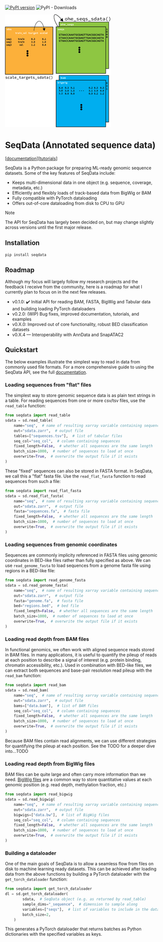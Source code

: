 [![PyPI version](https://badge.fury.io/py/seqexplainer.svg)](https://badge.fury.io/py/seqdata)
![PyPI - Downloads](https://img.shields.io/pypi/dm/seqdata)

<img src="docs/_static/seqdata_xr.png" alt="seqdata xr" width=350>

# SeqData (Annotated sequence data)

[[documentation](https://seqdata.readthedocs.io/en/latest/)][[tutorials]()]

SeqData is a Python package for preparing ML-ready genomic sequence datasets. Some of the key features of SeqData include:

- Keeps multi-dimensional data in one object (e.g. sequence, coverage, metadata, etc.)
- Efficiently and flexibly loads of track-based data from BigWig or BAM
- Fully compatible with PyTorch dataloading
- Offers out-of-core dataloading from disk to CPU to GPU

> [!NOTE] 
> The API for SeqData has largely been decided on, but may change slightly across versions until the first major release.

## Installation

`pip install seqdata`

## Roadmap

Although my focus will largely follow my research projects and the feedback I receive from the community, here is a roadmap for what I currently plan to focus on in the next few releases.

- v0.1.0: ✔️ Initial API for reading BAM, FASTA, BigWig and Tabular data and building loading PyTorch dataloaders
- v0.2.0: (WIP) Bug fixes, improved documentation, tutorials, and examples
- v0.X.0: Improved out of core functionality, robust BED classification datasets
- v0.X.4 — Interoperability with AnnData and SnapATAC2

## Quickstart
The below examples illustrate the simplest way to read in data from commonly used file formats. For a more comprehensive guide to using the SeqData API, see the full [documentation](https://seqdata.readthedocs.io/en/latest/).

### Loading sequences from "flat" files
The simplest way to store genomic sequence data is as plain text strings in a table. For reading sequences from one or more csv/tsv files, use the `read_table` function:

```python
from seqdata import read_table
sdata = sd.read_table(
    name="seq",  # name of resulting xarray variable containing sequences
    out="sdata.zarr",  # output file
    tables=["sequences.tsv"],  # list of tabular files
    seq_col="seq_col",  # column containing sequences
    fixed_length=False,  # whether all sequences are the same length
    batch_size=1000,  # number of sequences to load at once
    overwrite=True,  # overwrite the output file if it exists
)
```

These "fixed" sequences can also be stored in FASTA format. In SeqData, we call this a "flat" fasta file. Use the `read_flat_fasta` function to read sequences from such a file:

```python
from seqdata import read_flat_fasta
sdata = sd.read_flat_fasta(
    name="seq",  # name of resulting xarray variable containing sequences
    out="sdata.zarr",  # output file
    fasta="sequences.fa",  # fasta file
    fixed_length=False,  # whether all sequences are the same length
    batch_size=1000,  # number of sequences to load at once
    overwrite=True,  # overwrite the output file if it exists
)
```

### Loading sequences from genomic coordinates
Sequences are commonly implicity referenced in FASTA files using genomic coordinates in BED-like files rather than fully specified as above. We can use `read_genome_fasta` to load sequences from a genome fasta file using regions in a BED-like file:

```python
from seqdata import read_genome_fasta
sdata = sd.read_genome_fasta(
    name="seq",  # name of resulting xarray variable containing sequences
    out="sdata.zarr",  # output file
    fasta="genome.fa",  # fasta file
    bed="regions.bed",  # bed file
    fixed_length=False,  # whether all sequences are the same length
    batch_size=1000,  # number of sequences to load at once
    overwrite=True,  # overwrite the output file if it exists
)
```

### Loading read depth from BAM files
In functional genomics, we often work with aligned sequence reads stored in BAM files. In many applications, it is useful to quantify the pileup of reads at each position to describe a signal of interest (e.g. protein binding, chromatin accessibility, etc.). Used in combination with BED-like files, we can extract both sequences and base-pair resolution read pileup with the `read_bam` function:

```python
from seqdata import read_bam
sdata = sd.read_bam(
    name="seq",  # name of resulting xarray variable containing sequences
    out="sdata.zarr",  # output file
    bams=["data.bam"],  # list of BAM files
    seq_col="seq_col",  # column containing sequences
    fixed_length=False,  # whether all sequences are the same length
    batch_size=1000,  # number of sequences to load at once
    overwrite=True,  # overwrite the output file if it exists
)
```

Because BAM files contain read alignments, we can use different strategies for quantifying the pileup at each position. See the TODO for a deeper dive into...TODO

### Loading read depth from BigWig files
BAM files can be quite large and often carry more information than we need. [BigWig files](https://genome.ucsc.edu/goldenpath/help/bigWig.html) are a common way to store quantitative values at each genomic position (e.g. read depth, methylation fraction, etc.)

```python
from seqdata import read_bigwig
sdata = sd.read_bigwig(
    name="seq",  # name of resulting xarray variable containing sequences
    out="sdata.zarr",  # output file
    bigwigs=["data.bw"],  # list of BigWig files
    seq_col="seq_col",  # column containing sequences
    fixed_length=False,  # whether all sequences are the same length
    batch_size=1000,  # number of sequences to load at once
    overwrite=True,  # overwrite the output file if it exists
)
```

### Building a dataloader
One of the main goals of SeqData is to allow a seamless flow from files on disk to machine learning ready datasets. This can be achieved after loading data from the above functions by building a PyTorch dataloader with the `get_torch_dataloader` function:

```python
from seqdata import get_torch_dataloader
dl = sd.get_torch_dataloader(
        sdata,  # SeqData object (e.g. as returned by read_table)
        sample_dims="_sequence",  # dimension to sample along
        variables=["seqs"],  # list of variables to include in the dataloader
        batch_size=2,
    )
```

This generates a PyTorch dataloader that returns batches as Python dictionaries with the specified variables as keys.
